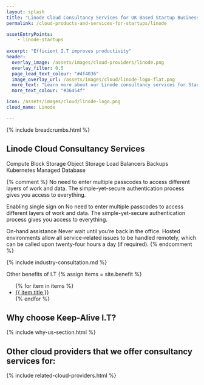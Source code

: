 ```yaml
---
layout: splash 
title: "Linode Cloud Consultancy Services for UK Based Startup Businesses"
permalink: /cloud-products-and-services-for-startups/linode

assetEntryPoints:
    - linode-startups
    
excerpt: "Efficient I.T improves productivity"
header:
  overlay_image: /assets/images/cloud-providers/linode.png
  overlay_filter: 0.5 
  page_lead_text_colour: "#4f4036"
  image_overlay_url: /assets/images/cloud/linode-logo-flat.png 
  more_text: "Learn more about our Linode consultancy services for Startup Businesses"
  more_text_colour: "#36454f"

icon: /assets/images/cloud/linode-logo.png
cloud_name: Linode

---
```


{% include breadcrumbs.html %}

## <i class="fas fa-cloud page-title-icon" aria-hidden="true"></i> Linode Cloud Consultancy Services

Compute
Block Storage
Object Storage
Load Balancers
Backups
Kubernetes
Managed Database


{% comment %}
No need to enter multiple passcodes to access different layers of work and data. The simple-yet-secure authentication process gives you access to everything.


Enabling single sign on
No need to enter multiple passcodes to access different layers of work and data. The simple-yet-secure authentication process gives you access to everything.

On-hand assistance
Never wait until you’re back in the office. Hosted environments allow all service-related issues to be handled remotely, which can be called upon twenty-four hours a day (if required).
{% endcomment %}

{% include industry-consultation.md %}


Other benefits of I.T
{% assign items = site.benefit %}
<ul class="">
    {% for item in items %}
        <li><a href="{{ item.url }}">{{ item.title }}</a></li>
    {% endfor %}
</ul>

## Why choose Keep-Alive I.T?
{% include why-us-section.html %}

## Other cloud providers that we offer consultancy services for:
{% include related-cloud-providers.html %}